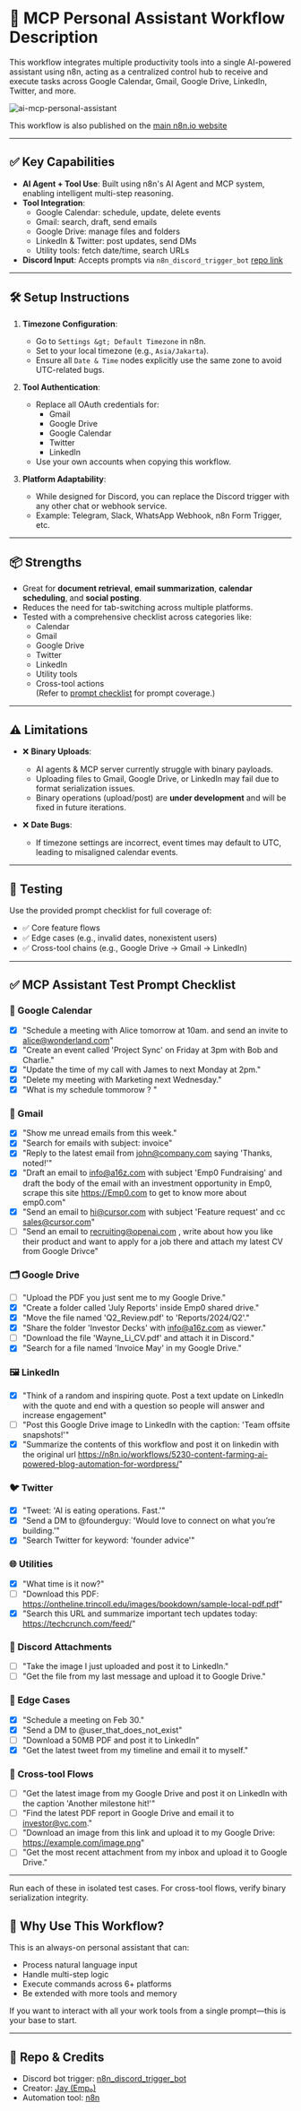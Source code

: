 # 🤖 MCP Personal Assistant Workflow Description

This workflow integrates multiple productivity tools into a single AI-powered assistant using n8n, acting as a centralized control hub to receive and execute tasks across Google Calendar, Gmail, Google Drive, LinkedIn, Twitter, and more. 

![ai-mcp-personal-assistant](https://articles.emp0.com/wp-content/uploads/2025/07/AI-MCP-personal-assistant.png)  

This workflow is also published on the [main n8n.io website](https://n8n.io/workflows/5850/)

---

## ✅ Key Capabilities

- **AI Agent + Tool Use**: Built using n8n's AI Agent and MCP system, enabling intelligent multi-step reasoning.
- **Tool Integration**:
  - Google Calendar: schedule, update, delete events
  - Gmail: search, draft, send emails
  - Google Drive: manage files and folders
  - LinkedIn & Twitter: post updates, send DMs
  - Utility tools: fetch date/time, search URLs
- **Discord Input**: Accepts prompts via `n8n_discord_trigger_bot` [repo link](https://github.com/Jharilela/n8n_discord_trigger_bot)

---

## 🛠 Setup Instructions

1. **Timezone Configuration**:
   - Go to `Settings &gt; Default Timezone` in n8n.
   - Set to your local timezone (e.g., `Asia/Jakarta`).
   - Ensure all `Date & Time` nodes explicitly use the same zone to avoid UTC-related bugs.

2. **Tool Authentication**:
   - Replace all OAuth credentials for:
     - Gmail
     - Google Drive
     - Google Calendar
     - Twitter
     - LinkedIn
   - Use your own accounts when copying this workflow.

3. **Platform Adaptability**:
   - While designed for Discord, you can replace the Discord trigger with any other chat or webhook service.
   - Example: Telegram, Slack, WhatsApp Webhook, n8n Form Trigger, etc.

---

## 📦 Strengths

- Great for **document retrieval**, **email summarization**, **calendar scheduling**, and **social posting**.
- Reduces the need for tab-switching across multiple platforms.
- Tested with a comprehensive checklist across categories like:
  - Calendar
  - Gmail
  - Google Drive
  - Twitter
  - LinkedIn
  - Utility tools
  - Cross-tool actions  
  (Refer to [prompt checklist]() for prompt coverage.)

---

## ⚠️ Limitations

- ❌ **Binary Uploads**:
  - AI agents & MCP server currently struggle with binary payloads.
  - Uploading files to Gmail, Google Drive, or LinkedIn may fail due to format serialization issues.
  - Binary operations (upload/post) are **under development** and will be fixed in future iterations.

- ❌ **Date Bugs**:
  - If timezone settings are incorrect, event times may default to UTC, leading to misaligned calendar events.

---

## 🔬 Testing

Use the provided prompt checklist for full coverage of:
- ✅ Core feature flows
- ✅ Edge cases (e.g., invalid dates, nonexistent users)
- ✅ Cross-tool chains (e.g., Google Drive → Gmail → LinkedIn)

---

## ✅ MCP Assistant Test Prompt Checklist

### 📅 Google Calendar
- [X] "Schedule a meeting with Alice tomorrow at 10am. and send an invite to alice@wonderland.com"
- [X] "Create an event called 'Project Sync' on Friday at 3pm with Bob and Charlie."
- [X] "Update the time of my call with James to next Monday at 2pm."
- [X] "Delete my meeting with Marketing next Wednesday."
- [x] "What is my schedule tommorow ? "

### 📧 Gmail
- [x] "Show me unread emails from this week."
- [x] "Search for emails with subject: invoice"
- [X] "Reply to the latest email from john@company.com saying 'Thanks, noted!'"
- [X] "Draft an email to info@a16z.com with subject 'Emp0 Fundraising' and draft the body of the email with an investment opportunity in Emp0, scrape this site https://Emp0.com to get to know more about emp0.com"
- [X] "Send an email to hi@cursor.com with subject 'Feature request' and cc sales@cursor.com"
- [ ] "Send an email to recruiting@openai.com , write about how you like their product and want to apply for a job there and attach my latest CV from Google Drivce"

### 🗂 Google Drive
- [ ] "Upload the PDF you just sent me to my Google Drive."
- [X] "Create a folder called 'July Reports' inside Emp0 shared drive."
- [X] "Move the file named 'Q2_Review.pdf' to 'Reports/2024/Q2'."
- [X] "Share the folder 'Investor Decks' with info@a16z.com as viewer."
- [ ] "Download the file 'Wayne_Li_CV.pdf' and attach it in Discord."
- [X] "Search for a file named 'Invoice May' in my Google Drive."

### 🖼 LinkedIn
- [X] "Think of a random and inspiring quote. Post a text update on LinkedIn with the quote and end with a question so people will answer and increase engagement"
- [ ] "Post this Google Drive image to LinkedIn with the caption: 'Team offsite snapshots!'"
- [X] "Summarize the contents of this workflow and post it on linkedin with the original url https://n8n.io/workflows/5230-content-farming-ai-powered-blog-automation-for-wordpress/"

### 🐦 Twitter
- [X] "Tweet: 'AI is eating operations. Fast.'"
- [X] "Send a DM to @founderguy: 'Would love to connect on what you’re building.'"
- [X] "Search Twitter for keyword: 'founder advice'"

### 🌐 Utilities
- [X] "What time is it now?"
- [ ] "Download this PDF: https://ontheline.trincoll.edu/images/bookdown/sample-local-pdf.pdf"
- [X] "Search this URL and summarize important tech updates today: https://techcrunch.com/feed/"

### 📎 Discord Attachments
- [ ] "Take the image I just uploaded and post it to LinkedIn."
- [ ] "Get the file from my last message and upload it to Google Drive."

### 🧪 Edge Cases
- [X] "Schedule a meeting on Feb 30."
- [X] "Send a DM to @user_that_does_not_exist"
- [ ] "Download a 50MB PDF and post it to LinkedIn"
- [X] "Get the latest tweet from my timeline and email it to myself."

### 🔗 Cross-tool Flows
- [ ] "Get the latest image from my Google Drive and post it on LinkedIn with the caption 'Another milestone hit!'"
- [ ] "Find the latest PDF report in Google Drive and email it to investor@vc.com."
- [ ] "Download an image from this link and upload it to my Google Drive: https://example.com/image.png"
- [ ] "Get the most recent attachment from my inbox and upload it to Google Drive."

---
Run each of these in isolated test cases. For cross-tool flows, verify binary serialization integrity.


## 🧠 Why Use This Workflow?

This is an always-on personal assistant that can:
- Process natural language input
- Handle multi-step logic
- Execute commands across 6+ platforms
- Be extended with more tools and memory

If you want to interact with all your work tools from a single prompt—this is your base to start.

---

## 📎 Repo & Credits

- Discord bot trigger: [n8n_discord_trigger_bot](https://github.com/Jharilela/n8n_discord_trigger_bot)
- Creator: [Jay (Emp₀)](https://twitter.com/jharilela)
- Automation tool: [n8n](https://n8n.partnerlinks.io/emp0)